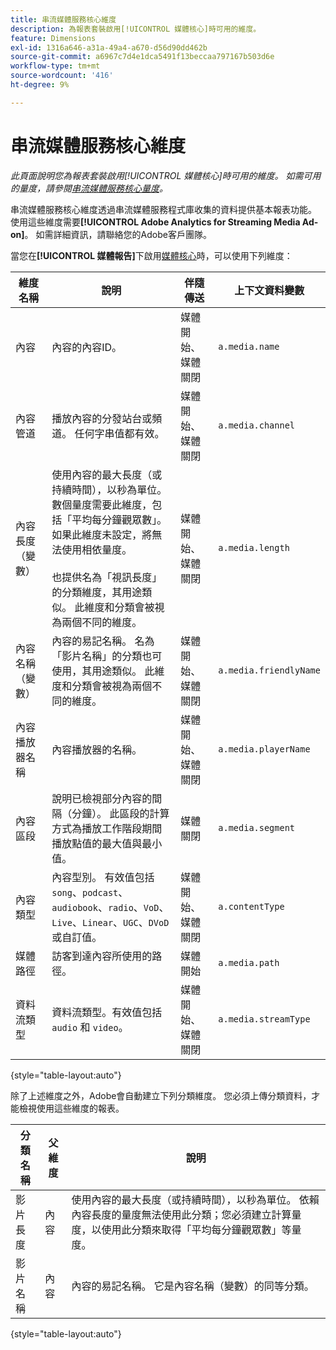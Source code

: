 ```yaml
---
title: 串流媒體服務核心維度
description: 為報表套裝啟用[!UICONTROL 媒體核心]時可用的維度。
feature: Dimensions
exl-id: 1316a646-a31a-49a4-a670-d56d90dd462b
source-git-commit: a6967c7d4e1dca5491f13beccaa797167b503d6e
workflow-type: tm+mt
source-wordcount: '416'
ht-degree: 9%

---
```


# 串流媒體服務核心維度

*此頁面說明您為報表套裝啟用[!UICONTROL 媒體核心]時可用的維度。 如需可用的量度，請參閱[串流媒體服務核心量度](../metrics/sm-core.md)。*

串流媒體服務核心維度透過串流媒體服務程式庫收集的資料提供基本報表功能。 使用這些維度需要&#x200B;**[!UICONTROL Adobe Analytics for Streaming Media Ad-on]**。 如需詳細資訊，請聯絡您的Adobe客戶團隊。

當您在&#x200B;**[!UICONTROL 媒體報告]**&#x200B;下啟用[媒體核心](/help/admin/tools/manage-rs/edit-settings/media-management.md)時，可以使用下列維度：

| 維度名稱 | 說明 | 伴隨傳送 | 上下文資料變數 |
| --- | --- | --- | --- |
| 內容 | 內容的內容ID。 | 媒體開始、媒體關閉 | `a.media.name` |
| 內容管道 | 播放內容的分發站台或頻道。 任何字串值都有效。 | 媒體開始、媒體關閉 | `a.media.channel` |
| 內容長度（變數） | 使用內容的最大長度（或持續時間），以秒為單位。 數個量度需要此維度，包括「平均每分鐘觀眾數」。 如果此維度未設定，將無法使用相依量度。<br><br>也提供名為「視訊長度」的分類維度，其用途類似。 此維度和分類會被視為兩個不同的維度。 | 媒體開始、媒體關閉 | `a.media.length` |
| 內容名稱（變數） | 內容的易記名稱。 名為「影片名稱」的分類也可使用，其用途類似。 此維度和分類會被視為兩個不同的維度。 | 媒體開始、媒體關閉 | `a.media.friendlyName` |
| 內容播放器名稱 | 內容播放器的名稱。 | 媒體開始、媒體關閉 | `a.media.playerName` |
| 內容區段 | 說明已檢視部分內容的間隔（分鐘）。 此區段的計算方式為播放工作階段期間播放點值的最大值與最小值。 | 媒體關閉 | `a.media.segment` |
| 內容類型 | 內容型別。 有效值包括`song`、`podcast`、`audiobook`、`radio`、`VoD`、`Live`、`Linear`、`UGC`、`DVoD`或自訂值。 | 媒體開始、媒體關閉 | `a.contentType` |
| 媒體路徑 | 訪客到達內容所使用的路徑。 | 媒體開始 | `a.media.path` |
| 資料流類型 | 資料流類型。有效值包括 `audio` 和 `video`。 | 媒體開始、媒體關閉 | `a.media.streamType` |

{style="table-layout:auto"}

除了上述維度之外，Adobe會自動建立下列分類維度。 您必須上傳分類資料，才能檢視使用這些維度的報表。

| 分類名稱 | 父維度 | 說明 |
| --- | --- | --- |
| 影片長度 | 內容 | 使用內容的最大長度（或持續時間），以秒為單位。 依賴內容長度的量度無法使用此分類；您必須建立計算量度，以使用此分類來取得「平均每分鐘觀眾數」等量度。 |
| 影片名稱 | 內容 | 內容的易記名稱。 它是內容名稱（變數）的同等分類。 |

{style="table-layout:auto"}

